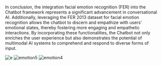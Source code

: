 In conclusion, the integration facial emotion recognition (FER) into the Chatbot framework represents a significant advancement in conversational AI. Additionally, leveraging the FER 2013 dataset for facial emotion recognition allows the chatbot to discern and empathize with users' emotional states, thereby fostering more engaging and empathetic interactions. By incorporating these functionalities, the Chatbot not only enriches the user experience but also demonstrates the potential of multimodal AI systems to comprehend and respond to diverse forms of input.

![e](https://github.com/lava99-bliss/Botme/assets/62905413/d00df855-eeb8-4682-86a4-e5c5a339e9d0)
![emotion5](https://github.com/lava99-bliss/Botme/assets/62905413/aec8d7b3-9ff6-4a67-9043-2d62d564fe37)
![emotion4](https://github.com/lava99-bliss/Botme/assets/62905413/ea7a09f3-355a-4d6f-9133-57d556b48173)
